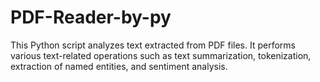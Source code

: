 # PDF-Reader-by-py
This Python script analyzes text extracted from PDF files. It performs various text-related operations such as text summarization, tokenization, extraction of named entities, and sentiment analysis.
